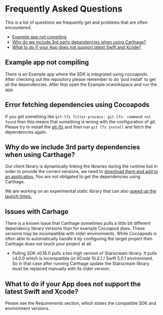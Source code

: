 # Frequently Asked Questions

This is a list of questions we frequently get and problems that are often encountered. 

* [Example app not compiling](#example-app-not-compiling)
* [Why do we include 3rd party dependencies when using Carthage?](#why-do-we-include-3rd-party-dependencies-when-using-carthage)
* [What to do if your App does not support latest Swift and Xcode?](#what-to-do-if-your-app-does-not-support-latest-swift-and-xcode)

## Example app not compiling

There is an Example app where the SDK is integrated using cocoapods. After checking out
the repository please remember to do 'pod install' to get all the dependencies. After that open the 
Example.xcworkspace and run the app.

## Error fetching dependencies using Cocoapods

If you get something like `git-lfs filter-process: git-lfs: command not found` then this means that something is wrong with the configuration of git. Please try to install the [git-lfs](https://git-lfs.github.com) and then run `git lfs install` and fetch the dependencies again.

## Why do we include 3rd party dependencies when using Carthage?

Our client library is dynamically linking the libraries during the runtime but in order to provide the correct versions, we need to [download them and add to an application.](https://github.com/Carthage/Carthage#adding-frameworks-to-an-application) You are not obligated to get the dependencies using Carthage.

We are working on an experimental static library that can also [speed up the launch times.](https://github.com/Carthage/Carthage#build-static-frameworks-to-speed-up-your-apps-launch-times)

## Issues with Carhage

There is a known issue that Carthage sometimes pulls a little bit different dependency library versions than for example Cocoapod does. These versions may be incompatible with older environments. While Cocoapods is often able to automatically handle it by configuring the target project then Carthage does not touch your project at all.

* Pulling SDK v0.16.0 pulls a too high version of Starscream library. It pulls v4.0.0 which is incompatible on XCode 10.2.1 / Swift 5.0.1 environment. So in that case after running Carthage update the Starscream library must be replaced manually with its older version.

## What to do if your App does not support the latest Swift and Xcode?

Please see the Requirements section, which states the compatible SDK and environment versions.